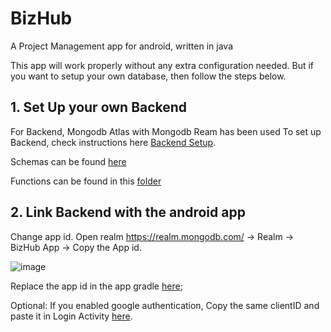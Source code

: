 # BizHub

A Project Management app for android, written in java






This app will work properly without any extra configuration needed. But if you want to setup your own database, then follow the steps below.

## 1. Set Up your own Backend 
For Backend, Mongodb Atlas with Mongodb Ream has been used
To set up Backend, check instructions here [Backend Setup](https://github.com/Nishidh25/BizHub/tree/master/bizhub_realm_backend#get-started).

Schemas can be found [here](https://github.com/Nishidh25/BizHub/tree/master/bizhub_realm_backend/services/mongodb-atlas/rules)

Functions can be found in this [folder](https://github.com/Nishidh25/BizHub/tree/master/bizhub_realm_backend/functions)


## 2. Link Backend with the android app

Change app id. Open realm https://realm.mongodb.com/ -> Realm -> BizHub App -> Copy the App id. 

![image](https://user-images.githubusercontent.com/25072114/122970124-221b1280-d3ab-11eb-8a5b-e3c98de5c666.png)

Replace the app id in the app gradle [here](https://github.com/Nishidh25/BizHub/blob/972bb96849b240c7eaf97c7930cc588ff7732ea2/app/build.gradle#L22);

Optional: If you enabled google authentication, Copy the same clientID and paste it in Login Activity [here](https://github.com/Nishidh25/BizHub/blob/972bb96849b240c7eaf97c7930cc588ff7732ea2/app/src/main/java/com/bd/bizhub/LoginActivity.java#L176).
